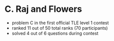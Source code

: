 # C. Raj and Flowers

* problem C in the first official TLE level 1 contest
* ranked 11 out of 50 total ranks (70 participants)
* solved 4 out of 6 questions during contest